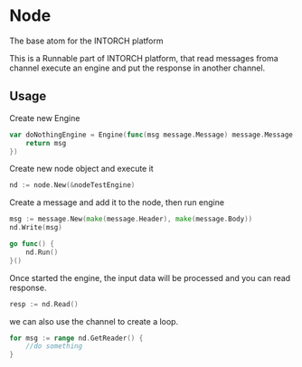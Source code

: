 # Node

The base atom for the INTORCH platform

This is a Runnable part of INTORCH platform, that read messages froma channel execute an engine and put the response in another channel.

## Usage

Create new Engine

```go
var doNothingEngine = Engine(func(msg message.Message) message.Message { 
    return msg 
})
```

Create new node object and execute it

```go
nd := node.New(&nodeTestEngine)
```

Create a message and add it to the node, then run engine

```go
msg := message.New(make(message.Header), make(message.Body))
nd.Write(msg)

go func() {
    nd.Run()
}()
```

Once started the engine, the input data will be processed and you can read response.

```go
resp := nd.Read()
```

we can also use the channel to create a loop.

```go
for msg := range nd.GetReader() {
    //do something
}
```




